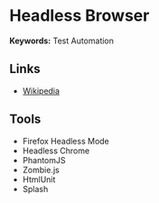 # Headless Browser

**Keywords:** Test Automation

## Links

- [Wikipedia](https://en.wikipedia.org/wiki/Headless_browser)

## Tools

- Firefox Headless Mode
- Headless Chrome
- PhantomJS
- Zombie.js
- HtmlUnit
- Splash
